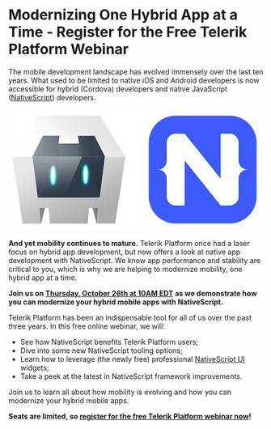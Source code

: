 # Modernizing One Hybrid App at a Time - Register for the Free Telerik Platform Webinar

The mobile development landscape has evolved immensely over the last ten years. What used to be limited to native iOS and Android developers is now accessible for hybrid (Cordova) developers and native JavaScript ([NativeScript](https://www.nativescript.org/)) developers.

![cordova and nativescript](cordova-nativescript.png)

**And yet mobility continues to mature.** Telerik Platform once had a laser focus on hybrid app development, but now offers a look at native app development with NativeScript. We know app performance and stability are critical to you, which is why we are helping to modernize mobility, one hybrid app at a time.

**Join us on [Thursday, October 26th at 10AM EDT](https://register.gotowebinar.com/register/7292542042936553731) as we demonstrate how you can modernize your hybrid mobile apps with NativeScript.**

Telerik Platform has been an indispensable tool for all of us over the past three years. In this free online webinar, we will:

- See how NativeScript benefits Telerik Platform users;
- Dive into some new NativeScript tooling options;
- Learn how to leverage (the newly free) professional [NativeScript UI](https://www.nativescript.org/ui-for-nativescript) widgets;
- Take a peek at the latest in NativeScript framework improvements.

Join us to learn all about how mobility is evolving and how you can modernize your hybrid mobile apps.

**Seats are limited, so [register for the free Telerik Platform webinar now](https://register.gotowebinar.com/register/7292542042936553731)!**